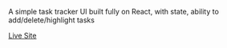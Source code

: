 A simple task tracker UI built fully on React, with state, ability to add/delete/highlight tasks 

[Live Site](tasktracker12.netlify.app)
